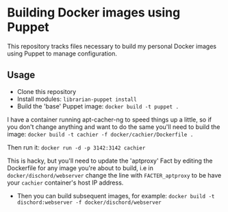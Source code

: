 # Building Docker images using Puppet

This repository tracks files necessary to build my personal Docker images using
Puppet to manage configuration.

## Usage

* Clone this repository
* Install modules:
`librarian-puppet install`
* Build the 'base' Puppet image:
`docker build -t puppet .`

I have a container running apt-cacher-ng to speed things up a little, so if you
don't change anything and want to do the same you'll need to build the image: `docker build -t cachier -f docker/cachier/Dockerfile .`

Then run it: `docker run -d -p 3142:3142 cachier`

This is hacky, but you'll need to update the 'aptproxy' Fact by editing the
Dockerfile for any image you're about to build, i.e in
`docker/dischord/webserver` change the line with `FACTER_aptproxy` to be have your
`cachier` container's host IP address.

* Then you can build subsequent images, for example: `docker build -t dischord:webserver -f docker/dischord/webserver`
